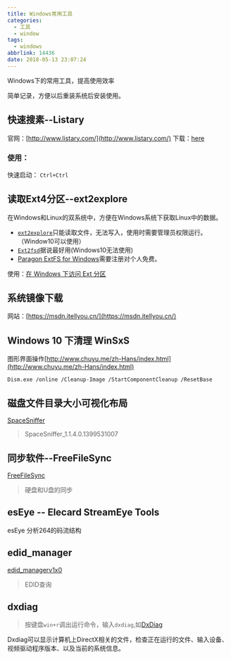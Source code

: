 ```yaml
---
title: Windows常用工具
categories:
  - 工具
  - window
tags:
  - windows
abbrlink: 14436
date: 2018-05-13 23:07:24
---
```



Windows下的常用工具，提高使用效率

简单记录，方便以后重装系统后安装使用。

<!--more-->

## 快速搜素--Listary

官网：[http://www.listary.com/](http://www.listary.com/)
下载：[here](http://www.listary.com/download/Listary.exe?version=5.00.2843)

### 使用：

快速启动： `Ctrl+Ctrl`

## 读取Ext4分区--ext2explore

在Windows和Linux的双系统中，方便在Windows系统下获取Linux中的数据。

* [`ext2explore`](https://netix.dl.sourceforge.net/project/ext2read/Ext2read%20Version%202.2%20%28Latest%29/ext2explore-2.2.71.zip)只能读取文件，无法写入，使用时需要管理员权限运行。（Window10可以使用）
* [`Ext2fsd`](https://excellmedia.dl.sourceforge.net/project/ext2fsd/Ext2fsd/0.69/Ext2Fsd-0.69.exe)据说最好用(Windows10无法使用)
* [Paragon ExtFS for Windows](https://www.paragon-software.com/home/linuxfs-windows/)需要注册对个人免费。

使用：[在 Windows 下访问 Ext 分区](https://roov.org/2014/06/windows-ext/)

## 系统镜像下载

网站：[https://msdn.itellyou.cn/](https://msdn.itellyou.cn/)

## Windows 10 下清理 WinSxS

图形界面操作[http://www.chuyu.me/zh-Hans/index.html](http://www.chuyu.me/zh-Hans/index.html)

```
Dism.exe /online /Cleanup-Image /StartComponentCleanup /ResetBase
```
## 磁盘文件目录大小可视化布局

[SpaceSniffer](http://www.uderzo.it/main_products/space_sniffer/)
> SpaceSniffer_1.1.4.0.1399531007

## 同步软件--FreeFileSync

[FreeFileSync](https://freefilesync.org/download.php)
> 硬盘和U盘的同步

## esEye -- Elecard StreamEye Tools

esEye 分析264的码流结构

## edid_manager

[edid_managerv1x0](https://pan.baidu.com/s/1BPgXadM9Mnwwio1PU4jiPQ)
> EDID查询

## dxdiag

>按键盘`win+r`调出运行命令，输入`dxdiag`,如[DxDiag](https://winddoing.github.io/src/DxDiag.txt)

Dxdiag可以显示计算机上DirectX相关的文件，检查正在运行的文件、输入设备、视频驱动程序版本、以及当前的系统信息。
